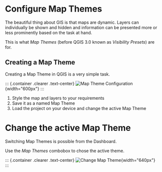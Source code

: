 Configure Map Themes
====================

The beautiful thing about GIS is that maps are dynamic. Layers can
individually be shown and hidden and information can be presented more
or less prominently based on the task at hand.

This is what *Map Themes* (before QGIS 3.0 known as *Visibility
Presets*) are for.

Creating a Map Theme
--------------------

Creating a Map Theme in QGIS is a very simple task.

::: {.container .clearer .text-center}
![Map Theme Configuration](/images/map_themes_configuration.gif){width="600px"}
:::

1.  Style the map and layers to your requirements
2.  Save it as a named Map Theme
3.  Load the project on your device and change the active Map Theme

Change the active Map Theme
===========================

Switching Map Themes is possible from the Dashboard.

Use the *Map Themes* combobox to chose the active theme.

::: {.container .clearer .text-center}
![Change Map Theme](/images/mapthemes.gif){width="640px"}
:::
